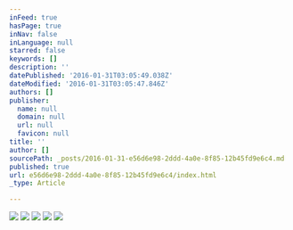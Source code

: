 ```yaml
---
inFeed: true
hasPage: true
inNav: false
inLanguage: null
starred: false
keywords: []
description: ''
datePublished: '2016-01-31T03:05:49.038Z'
dateModified: '2016-01-31T03:05:47.846Z'
authors: []
publisher:
  name: null
  domain: null
  url: null
  favicon: null
title: ''
author: []
sourcePath: _posts/2016-01-31-e56d6e98-2ddd-4a0e-8f85-12b45fd9e6c4.md
published: true
url: e56d6e98-2ddd-4a0e-8f85-12b45fd9e6c4/index.html
_type: Article

---
```

![](https://the-grid-user-content.s3-us-west-2.amazonaws.com/03ea3c2d-0fc3-4e4b-b12d-4f56b58a17bb.jpg)
![](https://the-grid-user-content.s3-us-west-2.amazonaws.com/a7dd553d-fe68-4912-b352-0cbe706cf361.JPG)
![](https://the-grid-user-content.s3-us-west-2.amazonaws.com/80217686-bce0-4ea3-b559-08f4d1adbfd1.JPG)
![](https://the-grid-user-content.s3-us-west-2.amazonaws.com/7fbc7adb-9a2d-42c4-a81c-5d393621cb1c.JPG)
![](https://the-grid-user-content.s3-us-west-2.amazonaws.com/c36e2e2a-110e-4263-9058-975b2f167933.JPG)
